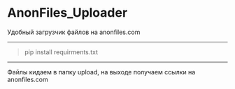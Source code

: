 # AnonFiles_Uploader
Удобный загрузчик файлов на anonfiles.com
____
> pip install requirments.txt
____

Файлы кидаем в папку upload, на выходе получаем ссылки на anonfiles.com
